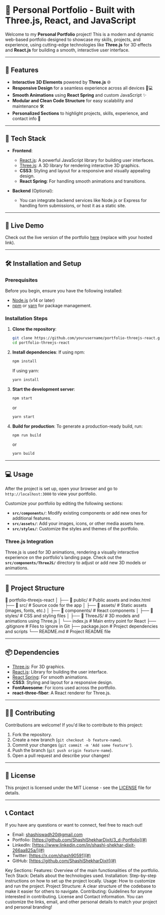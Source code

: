 # 💼 Personal Portfolio - Built with Three.js, React, and JavaScript

Welcome to my **Personal Portfolio** project! This is a modern and dynamic web-based portfolio designed to showcase my skills, projects, and experience, using cutting-edge technologies like **Three.js** for 3D effects and **React.js** for building a smooth, interactive user interface.

---

## 🌟 **Features**

- **Interactive 3D Elements** powered by **Three.js** 🌐
- **Responsive Design** for a seamless experience across all devices 📱💻
- **Smooth Animations** using **React Spring** and custom JavaScript ✨
- **Modular and Clean Code Structure** for easy scalability and maintenance 🛠️
- **Personalized Sections** to highlight projects, skills, experience, and contact info 💼

---

## 🚀 **Tech Stack**

- **Frontend**:
  - [React.js](https://reactjs.org/): A powerful JavaScript library for building user interfaces.
  - [Three.js](https://threejs.org/): A 3D library for rendering interactive 3D graphics.
  - **CSS3**: Styling and layout for a responsive and visually appealing design.
  - **React Spring**: For handling smooth animations and transitions.

- **Backend** (Optional):
  - You can integrate backend services like Node.js or Express for handling form submissions, or host it as a static site.

---

## 🎨 **Live Demo**

Check out the live version of the portfolio [here](#) (replace with your hosted link).

---

## 🛠️ **Installation and Setup**

### Prerequisites

Before you begin, ensure you have the following installed:
- [Node.js](https://nodejs.org/) (v14 or later)
- [npm](https://www.npmjs.com/) or [yarn](https://yarnpkg.com/) for package management.

### Installation Steps

1. **Clone the repository**:
    ```bash
    git clone https://github.com/yourusername/portfolio-threejs-react.git
    cd portfolio-threejs-react
    ```

2. **Install dependencies**:
    If using npm:
    ```bash
    npm install
    ```
    If using yarn:
    ```bash
    yarn install
    ```

3. **Start the development server**:
    ```bash
    npm start
    ```
    or
    ```bash
    yarn start
    ```

4. **Build for production**:
    To generate a production-ready build, run:
    ```bash
    npm run build
    ```
    or
    ```bash
    yarn build
    ```

---

## 💻 **Usage**

After the project is set up, open your browser and go to `http://localhost:3000` to view your portfolio. 

Customize your portfolio by editing the following sections:

- **`src/components/`**: Modify existing components or add new ones for additional features.
- **`src/assets/`**: Add your images, icons, or other media assets here.
- **`src/styles/`**: Customize the styles and themes of the portfolio.

### Three.js Integration
Three.js is used for 3D animations, rendering a visually interactive experience on the portfolio's landing page. Check out the **`src/components/ThreeJS/`** directory to adjust or add new 3D models or animations.

---

## 📁 **Project Structure**

📂 portfolio-threejs-react │ ├── 📂 public/ # Public assets and index.html ├── 📂 src/ # Source code for the app │ ├── 📂 assets/ # Static assets (images, fonts, etc.) │ ├── 📂 components/ # React components │ ├── 📂 styles/ # CSS and styling files │ ├── 📂 ThreeJS/ # 3D models and animations using Three.js │ └── index.js # Main entry point for React ├── .gitignore # Files to ignore in Git ├── package.json # Project dependencies and scripts └── README.md # Project README file


---

## 📦 **Dependencies**

- [Three.js](https://threejs.org/): For 3D graphics.
- [React.js](https://reactjs.org/): Library for building the user interface.
- [React Spring](https://react-spring.io/): For smooth animations.
- **CSS3**: Styling and layout for a responsive design.
- **FontAwesome**: For icons used across the portfolio.
- **react-three-fiber**: A React renderer for Three.js.

---

## 👨‍💻 **Contributing**

Contributions are welcome! If you'd like to contribute to this project:

1. Fork the repository.
2. Create a new branch (`git checkout -b feature-name`).
3. Commit your changes (`git commit -m 'Add some feature'`).
4. Push the branch (`git push origin feature-name`).
5. Open a pull request and describe your changes!

---

## 📄 **License**

This project is licensed under the MIT License - see the [LICENSE](LICENSE) file for details.

---

## 📞 **Contact**

If you have any questions or want to connect, feel free to reach out!

- Email: shashiswadh20@gmail.com
- Portfolio: [https://github.com/ShashiShekharDixit/3_d-Portfolio](#)
- LinkedIn: [https://www.linkedin.com/in/shashi-shekhar-dixit-266aa825a/](#)
- Twitter: [https://x.com/shash90591](#)
- GitHub: [https://github.com/ShashiShekharDixit](#)

Key Sections:
Features: Overview of the main functionalities of the portfolio.
Tech Stack: Details about the technologies used.
Installation: Step-by-step instructions on how to set up the project locally.
Usage: How to customize and run the project.
Project Structure: A clear structure of the codebase to make it easier for others to navigate.
Contributing: Guidelines for anyone interested in contributing.
License and Contact information.
You can customize the links, email, and other personal details to match your project and personal branding!